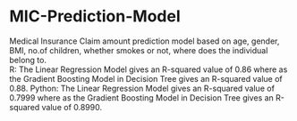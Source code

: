 # MIC-Prediction-Model
Medical Insurance Claim amount prediction model based on age, gender, BMI, no.of children, whether smokes or not, where does the individual belong to.  
R: The Linear Regression Model gives an R-squared value of 0.86 where as the Gradient Boosting Model in Decision Tree gives an R-squared value of 0.88.
Python: The Linear Regression Model gives an R-squared value of 0.7999 where as the Gradient Boosting Model in Decision Tree gives an R-squared value of 0.8990.
